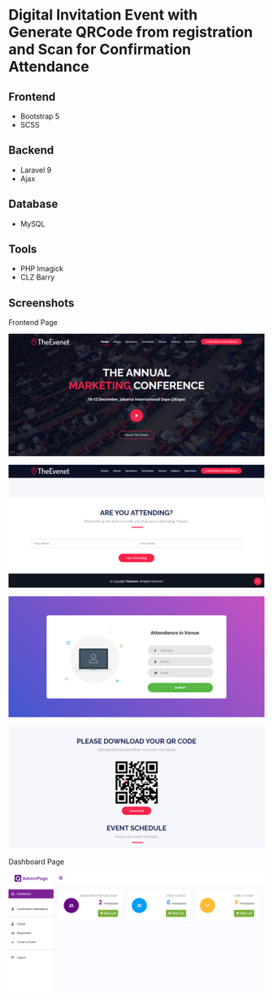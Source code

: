 
# Digital Invitation Event with Generate QRCode from registration and Scan for Confirmation Attendance


## Frontend

- Bootstrap 5
- SCSS

## Backend

- Laravel 9
- Ajax

## Database

- MySQL

## Tools

- PHP Imagick
- CLZ Barry




## Screenshots

Frontend Page

![App Screenshot](https://github.com/arinurzaman/Event-Invitation/blob/d5bdddc2fccf8b6978e778fee17ef55c6369153f/screenshot/Landing%20Page.png?raw=true)

![App Screenshot](https://github.com/arinurzaman/Event-Invitation/blob/d5bdddc2fccf8b6978e778fee17ef55c6369153f/screenshot/Form%20Registration.png?raw=true)

![App Screenshot](https://github.com/arinurzaman/Event-Invitation/blob/d5bdddc2fccf8b6978e778fee17ef55c6369153f/screenshot/Attendance%20Page.png?raw=true)

![App Screenshot](https://github.com/arinurzaman/Event-Invitation/blob/d5bdddc2fccf8b6978e778fee17ef55c6369153f/screenshot/Download%20QR.png?raw=true)

Dashboard Page

![App Screenshot](https://github.com/arinurzaman/Event-Invitation/blob/d5bdddc2fccf8b6978e778fee17ef55c6369153f/screenshot/Admin%20Dashboard.png?raw=true)


